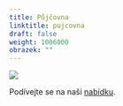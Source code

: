```yaml
---
title: Půjčovna
linktitle: pujcovna
draft: false
weight: 1006000
obrazek: ""
---
```



![](/assets/media/baner_pujcovna-1-.jpg)

Podívejte se na naši [nabídku](https://brezanek.webooker.eu/Rents?placeId=10215).